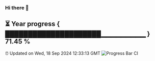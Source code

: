 ### Hi there 👋
⏳ Year progress { █████████████████████▁▁▁▁▁▁▁▁▁ } 71.45 %
---
⏰ Updated on Wed, 18 Sep 2024 12:33:13 GMT
![Progress Bar CI](https://github.com/liununu/liununu/workflows/Progress%20Bar%20CI/badge.svg)
